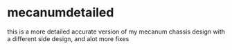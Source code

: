 # mecanumdetailed

this is a more detailed accurate version of my mecanum chassis design with a different side design, and alot more fixes

